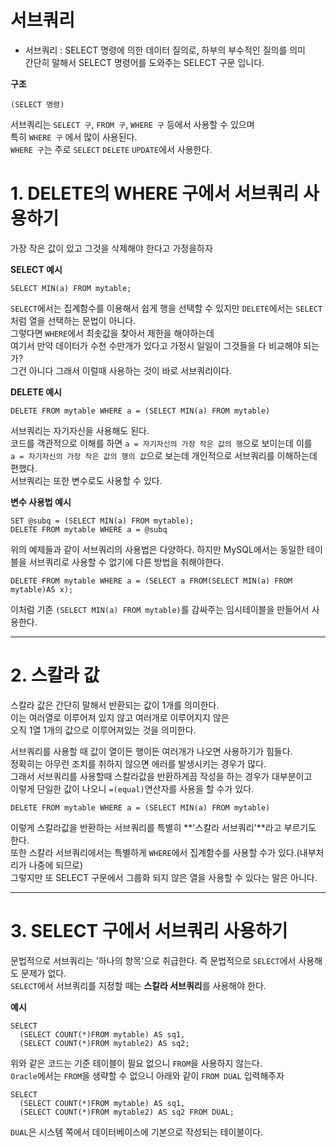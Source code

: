 서브쿼리
=======================
* 서브쿼리 : SELECT 명령에 의한 데이터 질의로, 하부의 부수적인 질의를 의미  
간단히 말해서 SELECT 명령어를 도와주는 SELECT 구문 입니다.    
  
**구조**
```
(SELECT 명령)
```
서브쿼리는 ```SELECT 구```, ```FROM 구```, ```WHERE 구``` 등에서 사용할 수 있으며  
특히 ```WHERE 구``` 에서 많이 사용된다.  
```WHERE 구```는 주로 ```SELECT``` ```DELETE``` ```UPDATE```에서 사용한다.

# 1. DELETE의 WHERE 구에서 서브쿼리 사용하기
가장 작은 값이 있고 그것을 삭제해야 한다고 가정을하자  
  
**SELECT 예시**
```
SELECT MIN(a) FROM mytable;
```
```SELECT```에서는 집계함수를 이용해서 쉽게 행을 선택할 수 있지만
```DELETE```에서는 ```SELECT```처럼 열을 선택하는 문법이 아니다.  
그렇다면 ```WHERE```에서 최솟값을 찾아서 제한을 해야하는데  
여기서 만약 데이터가 수천 수만개가 있다고 가정시 일일이 그것들을 다 비교해야 되는가?  
그건 아니다 그래서 이럴때 사용하는 것이 바로 서브쿼리이다.   
  
**DELETE 예시**
```
DELETE FROM mytable WHERE a = (SELECT MIN(a) FROM mytable)
```
서브쿼리는 자기자신을 사용해도 된다.  
코드를 객관적으로 이해를 하면 ```a = 자기자신의 가장 작은 값의 행```으로 보이는데 이를  
```a = 자기자신의 가장 작은 값의 행의 값```으로 보는데 개인적으로 서브쿼리를 이해하는데 편했다.    
서브쿼리는 또한 변수로도 사용할 수 있다.
   
**변수 사용법 예시**
```
SET @subq = (SELECT MIN(a) FROM mytable);
DELETE FROM mytable WHERE a = @subq
```

위의 예제들과 같이 서브쿼리의 사용법은 다양하다. 
하지만 MySQL에서는 동일한 테이블을 서브쿼리로 사용할 수 없기에 다른 방법을 취해야한다.   
```
DELETE FROM mytable WHERE a = (SELECT a FROM(SELECT MIN(a) FROM mytable)AS x);
```
이처럼 기존 ```(SELECT MIN(a) FROM mytable)```를 감싸주는 임시테이블을 만들어서 사용한다.  

***
# 2. 스칼라 값
스칼라 값은 간단히 말해서 반환되는 값이 1개를 의미한다.  
이는 여러열로 이루어져 있지 않고 여러개로 이루어지지 않은  
오직 1열 1개의 값으로 이루어져있는 것을 의미한다.  

서브쿼리를 사용할 때 값이 열이든 행이든 여러개가 나오면 사용하기가 힘들다.  
정확히는 아무런 조치를 취하지 않으면 에러를 발생시키는 경우가 많다.  
그래서 서브쿼리를 사용할때 스칼라값을 반환하게끔 작성을 하는 경우가 대부분이고  
이렇게 단일한 값이 나오니 ```=(equal)```연산자를 사용을 할 수가 있다.
```
DELETE FROM mytable WHERE a = (SELECT MIN(a) FROM mytable)
```
이렇게 스칼라값을 반환하는 서브쿼리를 특별히 **'스칼라 서브쿼리'**라고 부르기도 한다.  
또한 스칼라 서브쿼리에서는 특별하게 ```WHERE```에서 집계함수를 사용할 수가 있다.(내부처리가 나중에 되므로)  
그렇지만 또 SELECT 구문에서 그룹화 되지 않은 열을 사용할 수 있다는 말은 아니다.  
  
***
# 3. SELECT 구에서 서브쿼리 사용하기
문법적으로 서브쿼리는 '하나의 항목'으로 취급한다. 즉 문법적으로 ```SELECT```에서 사용해도 문제가 없다.  
```SELECT```에서 서브쿼리를 지정할 때는 **스칼라 서브쿼리**를 사용해야 한다.

**예시**
```
SELECT 
  (SELECT COUNT(*)FROM mytable) AS sq1,
  (SELECT COUNT(*)FROM mytable2) AS sq2;
```
위와 같은 코드는 기준 테이블이 필요 없으니 ```FROM```을 사용하지 않는다.  
```Oracle```에서는 ```FROM```을 생략할 수 없으니 아래와 같이 ```FROM DUAL``` 입력해주자
```
SELECT 
  (SELECT COUNT(*)FROM mytable) AS sq1,
  (SELECT COUNT(*)FROM mytable2) AS sq2 FROM DUAL;
```
```DUAL```은 시스템 쪽에서 데이터베이스에 기본으로 작성되는 테이블이다.  
